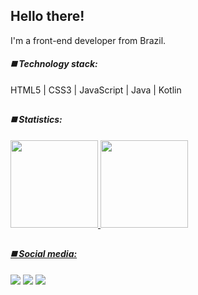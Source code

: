 <h2> Hello there! </h1
<h3> I'm a front-end developer from Brazil.</h3>



 <h4> <i> ◼️ Technology stack:</i> </h4>  

HTML5 | CSS3 | JavaScript | Java | Kotlin
  
  ##


<div>
 <h4> <i> ◼️ Statistics: </i> </h4> 
  <a href="https://github.com/renanmainardes">
  <img height="140em" src="https://github-readme-stats.vercel.app/api?username=renanmainardes&show_icons=true&theme=buefy&include_all_commits=true&count_private=true"/>
  <img height="140em" src="https://github-readme-stats.vercel.app/api/top-langs/?username=renanmainardes&layout=compact&langs_count=7&theme=buefy"/>
</div>
  

  
  
  
  ##
  <h4> <i> ◼️ Social media: </i> </h4>  
  <div> 
  <a href="https://www.youtube.com/channel/UCNH9D0T_dTvQAtYpQ3HysgA" target="_blank"><img src="https://img.shields.io/badge/YouTube-FF0000?style=for-the-badge&logo=youtube&logoColor=white" target="_blank"></a>
  <a href="https://www.instagram.com/renanmainardes/" target="_blank"><img src="https://img.shields.io/badge/-Instagram-%23E4405F?style=for-the-badge&logo=instagram&logoColor=white" target="_blank"></a> 
  <a href="https://www.linkedin.com/in/renanmainardes/" target="_blank"><img src="https://img.shields.io/badge/-LinkedIn-%230077B5?style=for-the-badge&logo=linkedin&logoColor=white" target="_blank"></a> 
 
 </div>
